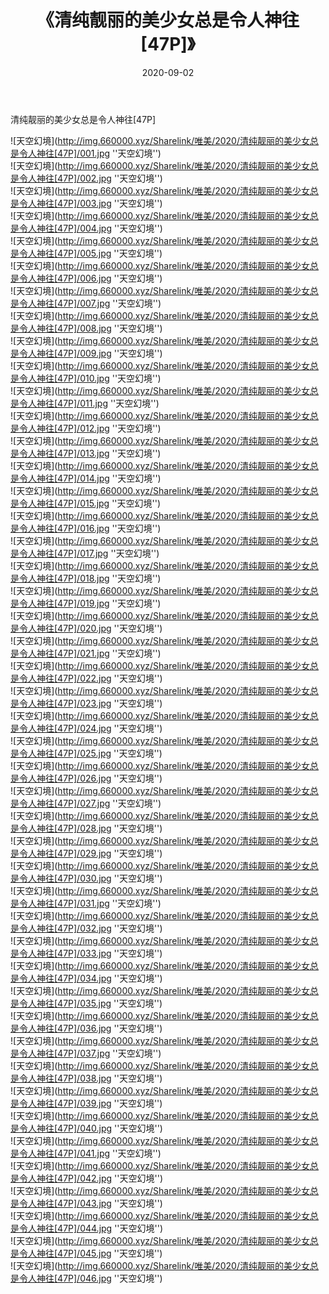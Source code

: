 ﻿---
layout: post
title:  《清纯靓丽的美少女总是令人神往[47P]》
date:   2020-09-02
img: http://img.660000.xyz/Sharelink/唯美/2020/清纯靓丽的美少女总是令人神往[47P]/000.jpg
categories: [美女, 清纯, 唯美]
---

清纯靓丽的美少女总是令人神往[47P]



![天空幻境](http://img.660000.xyz/Sharelink/唯美/2020/清纯靓丽的美少女总是令人神往[47P]/001.jpg ''天空幻境'') <br>
![天空幻境](http://img.660000.xyz/Sharelink/唯美/2020/清纯靓丽的美少女总是令人神往[47P]/002.jpg ''天空幻境'') <br>
![天空幻境](http://img.660000.xyz/Sharelink/唯美/2020/清纯靓丽的美少女总是令人神往[47P]/003.jpg ''天空幻境'') <br>
![天空幻境](http://img.660000.xyz/Sharelink/唯美/2020/清纯靓丽的美少女总是令人神往[47P]/004.jpg ''天空幻境'') <br>
![天空幻境](http://img.660000.xyz/Sharelink/唯美/2020/清纯靓丽的美少女总是令人神往[47P]/005.jpg ''天空幻境'') <br>
![天空幻境](http://img.660000.xyz/Sharelink/唯美/2020/清纯靓丽的美少女总是令人神往[47P]/006.jpg ''天空幻境'') <br>
![天空幻境](http://img.660000.xyz/Sharelink/唯美/2020/清纯靓丽的美少女总是令人神往[47P]/007.jpg ''天空幻境'') <br>
![天空幻境](http://img.660000.xyz/Sharelink/唯美/2020/清纯靓丽的美少女总是令人神往[47P]/008.jpg ''天空幻境'') <br>
![天空幻境](http://img.660000.xyz/Sharelink/唯美/2020/清纯靓丽的美少女总是令人神往[47P]/009.jpg ''天空幻境'') <br>
![天空幻境](http://img.660000.xyz/Sharelink/唯美/2020/清纯靓丽的美少女总是令人神往[47P]/010.jpg ''天空幻境'') <br>
![天空幻境](http://img.660000.xyz/Sharelink/唯美/2020/清纯靓丽的美少女总是令人神往[47P]/011.jpg ''天空幻境'') <br>
![天空幻境](http://img.660000.xyz/Sharelink/唯美/2020/清纯靓丽的美少女总是令人神往[47P]/012.jpg ''天空幻境'') <br>
![天空幻境](http://img.660000.xyz/Sharelink/唯美/2020/清纯靓丽的美少女总是令人神往[47P]/013.jpg ''天空幻境'') <br>
![天空幻境](http://img.660000.xyz/Sharelink/唯美/2020/清纯靓丽的美少女总是令人神往[47P]/014.jpg ''天空幻境'') <br>
![天空幻境](http://img.660000.xyz/Sharelink/唯美/2020/清纯靓丽的美少女总是令人神往[47P]/015.jpg ''天空幻境'') <br>
![天空幻境](http://img.660000.xyz/Sharelink/唯美/2020/清纯靓丽的美少女总是令人神往[47P]/016.jpg ''天空幻境'') <br>
![天空幻境](http://img.660000.xyz/Sharelink/唯美/2020/清纯靓丽的美少女总是令人神往[47P]/017.jpg ''天空幻境'') <br>
![天空幻境](http://img.660000.xyz/Sharelink/唯美/2020/清纯靓丽的美少女总是令人神往[47P]/018.jpg ''天空幻境'') <br>
![天空幻境](http://img.660000.xyz/Sharelink/唯美/2020/清纯靓丽的美少女总是令人神往[47P]/019.jpg ''天空幻境'') <br>
![天空幻境](http://img.660000.xyz/Sharelink/唯美/2020/清纯靓丽的美少女总是令人神往[47P]/020.jpg ''天空幻境'') <br>
![天空幻境](http://img.660000.xyz/Sharelink/唯美/2020/清纯靓丽的美少女总是令人神往[47P]/021.jpg ''天空幻境'') <br>
![天空幻境](http://img.660000.xyz/Sharelink/唯美/2020/清纯靓丽的美少女总是令人神往[47P]/022.jpg ''天空幻境'') <br>
![天空幻境](http://img.660000.xyz/Sharelink/唯美/2020/清纯靓丽的美少女总是令人神往[47P]/023.jpg ''天空幻境'') <br>
![天空幻境](http://img.660000.xyz/Sharelink/唯美/2020/清纯靓丽的美少女总是令人神往[47P]/024.jpg ''天空幻境'') <br>
![天空幻境](http://img.660000.xyz/Sharelink/唯美/2020/清纯靓丽的美少女总是令人神往[47P]/025.jpg ''天空幻境'') <br>
![天空幻境](http://img.660000.xyz/Sharelink/唯美/2020/清纯靓丽的美少女总是令人神往[47P]/026.jpg ''天空幻境'') <br>
![天空幻境](http://img.660000.xyz/Sharelink/唯美/2020/清纯靓丽的美少女总是令人神往[47P]/027.jpg ''天空幻境'') <br>
![天空幻境](http://img.660000.xyz/Sharelink/唯美/2020/清纯靓丽的美少女总是令人神往[47P]/028.jpg ''天空幻境'') <br>
![天空幻境](http://img.660000.xyz/Sharelink/唯美/2020/清纯靓丽的美少女总是令人神往[47P]/029.jpg ''天空幻境'') <br>
![天空幻境](http://img.660000.xyz/Sharelink/唯美/2020/清纯靓丽的美少女总是令人神往[47P]/030.jpg ''天空幻境'') <br>
![天空幻境](http://img.660000.xyz/Sharelink/唯美/2020/清纯靓丽的美少女总是令人神往[47P]/031.jpg ''天空幻境'') <br>
![天空幻境](http://img.660000.xyz/Sharelink/唯美/2020/清纯靓丽的美少女总是令人神往[47P]/032.jpg ''天空幻境'') <br>
![天空幻境](http://img.660000.xyz/Sharelink/唯美/2020/清纯靓丽的美少女总是令人神往[47P]/033.jpg ''天空幻境'') <br>
![天空幻境](http://img.660000.xyz/Sharelink/唯美/2020/清纯靓丽的美少女总是令人神往[47P]/034.jpg ''天空幻境'') <br>
![天空幻境](http://img.660000.xyz/Sharelink/唯美/2020/清纯靓丽的美少女总是令人神往[47P]/035.jpg ''天空幻境'') <br>
![天空幻境](http://img.660000.xyz/Sharelink/唯美/2020/清纯靓丽的美少女总是令人神往[47P]/036.jpg ''天空幻境'') <br>
![天空幻境](http://img.660000.xyz/Sharelink/唯美/2020/清纯靓丽的美少女总是令人神往[47P]/037.jpg ''天空幻境'') <br>
![天空幻境](http://img.660000.xyz/Sharelink/唯美/2020/清纯靓丽的美少女总是令人神往[47P]/038.jpg ''天空幻境'') <br>
![天空幻境](http://img.660000.xyz/Sharelink/唯美/2020/清纯靓丽的美少女总是令人神往[47P]/039.jpg ''天空幻境'') <br>
![天空幻境](http://img.660000.xyz/Sharelink/唯美/2020/清纯靓丽的美少女总是令人神往[47P]/040.jpg ''天空幻境'') <br>
![天空幻境](http://img.660000.xyz/Sharelink/唯美/2020/清纯靓丽的美少女总是令人神往[47P]/041.jpg ''天空幻境'') <br>
![天空幻境](http://img.660000.xyz/Sharelink/唯美/2020/清纯靓丽的美少女总是令人神往[47P]/042.jpg ''天空幻境'') <br>
![天空幻境](http://img.660000.xyz/Sharelink/唯美/2020/清纯靓丽的美少女总是令人神往[47P]/043.jpg ''天空幻境'') <br>
![天空幻境](http://img.660000.xyz/Sharelink/唯美/2020/清纯靓丽的美少女总是令人神往[47P]/044.jpg ''天空幻境'') <br>
![天空幻境](http://img.660000.xyz/Sharelink/唯美/2020/清纯靓丽的美少女总是令人神往[47P]/045.jpg ''天空幻境'') <br>
![天空幻境](http://img.660000.xyz/Sharelink/唯美/2020/清纯靓丽的美少女总是令人神往[47P]/046.jpg ''天空幻境'') <br>